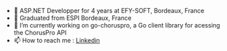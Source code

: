 - 🏢 ASP.NET Developper for 4 years at EFY-SOFT, Bordeaux, France 
- 🌱 Graduated from ESPI Bordeaux, France
- 🔭 I’m currently working on go-choruspro, a Go client library for acessing the ChorusPro API
- 📫 How to reach me : [Linkedin](https://www.linkedin.com/in/antoine-robin-14978b170/)
